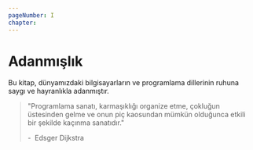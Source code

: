 ```yaml
---
pageNumber: I
chapter: 
---
```

# Adanmışlık

Bu kitap, dünyamızdaki bilgisayarların ve programlama dillerinin ruhuna saygı ve hayranlıkla adanmıştır.

> "Programlama sanatı, karmaşıklığı organize etme, çokluğun üstesinden gelme ve onun piç kaosundan mümkün olduğunca etkili bir şekilde kaçınma sanatıdır."
>
> -&nbsp; Edsger Dijkstra
